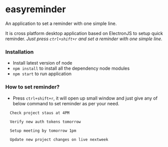 # easyreminder
An application to set a reminder with one simple line. 

It is cross platform desktop application based on ElectronJS to setup quick reminder. 
*Just press `ctrl+shift+r` and set a reminder with one simple line.*


### Installation
- Install latest version of node
- `npm install` to install all the dependency node modules 
- `npm start` to run application

### How to set reminder?
- Press `ctrl+shift+r`, it will open up small window and just give any of below command to set reminder as per your need.
```
  Check project staus at 4PM
  
  Verify new auth tokens tomorrow
  
  Setup meeting by tomorrow 1pm
  
  Update new project changes on live nextweek
```
